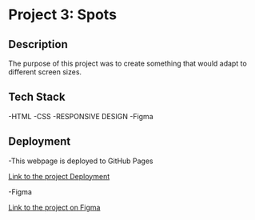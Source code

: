 # Project 3: Spots

## Description

The purpose of this project was to create something that would adapt to different screen sizes.

## Tech Stack

-HTML
-CSS
-RESPONSIVE DESIGN
-Figma

## Deployment

-This webpage is deployed to GitHub Pages

[Link to the project Deployment](https://domenique412.github.io/se_project_spots/)

-Figma

[Link to the project on Figma](https://www.figma.com/file/BBNm2bC3lj8QQMHlnqRsga/Sprint-3-Project-%E2%80%94-Spots?type=design&node-id=2%3A60&mode=design&t=afgNFybdorZO6cQo-1)
